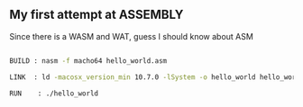 ## My first attempt at ASSEMBLY 

Since there is a WASM and WAT, guess I should know about  ASM 

```bash

BUILD : nasm -f macho64 hello_world.asm 

LINK  : ld -macosx_version_min 10.7.0 -lSystem -o hello_world hello_world.o 

RUN    : ./hello_world

```
